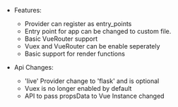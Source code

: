 * Features:
  * Provider can register as entry_points
  * Entry point for app can be changed to custom file.
  * Basic VueRouter support
  * Vuex and VueRouter can be enable seperately
  * Basic support for render functions

* Api Changes:
  * 'live' Provider change to 'flask' and is optional
  * Vuex is no longer enabled by default
  * API to pass propsData to Vue Instance changed
